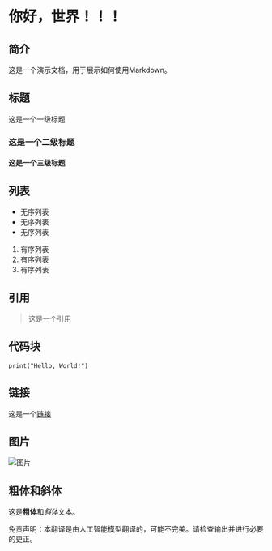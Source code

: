# 你好，世界！！！

## 简介

这是一个演示文档，用于展示如何使用Markdown。

## 标题

这是一个一级标题

### 这是一个二级标题

#### 这是一个三级标题

## 列表

* 无序列表
* 无序列表
* 无序列表

1. 有序列表
2. 有序列表
3. 有序列表

## 引用

> 这是一个引用

## 代码块

```
print("Hello, World!")
```

## 链接

这是一个[链接](https://www.example.com)

## 图片

![图片](./translated_images/image.96654e5ef3c1ce53bf2af8b39f50fc83cc6059a6ccb10ef7b3543d1930552444.zh.jpg)

## 粗体和斜体

这是**粗体**和*斜体*文本。


免责声明：本翻译是由人工智能模型翻译的，可能不完美。请检查输出并进行必要的更正。